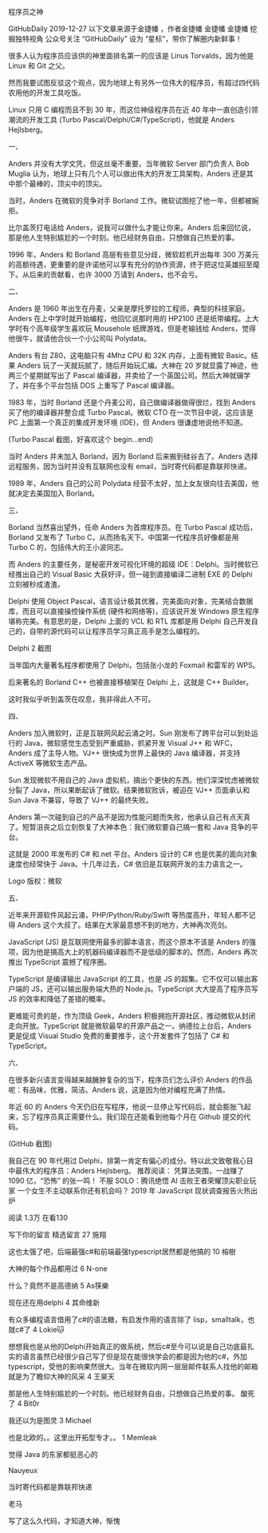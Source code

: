 程序员之神

GitHubDaily  2019-12-27
以下文章来源于金捷幡 ，作者金捷幡
金捷幡
金捷幡
挖掘独特视角
公众号关注 “GitHubDaily”
设为 “星标”，带你了解圈内新鲜事！



很多人认为程序员应该供的神里面排名第一的应该是 Linus Torvalds，因为他是 Linux 和 Git 之父。

然而我要试图反驳这个观点，因为地球上有另外一位伟大的程序员，有超过四代码农用他的开发工具吃饭。

Linux 只用 C 编程而且不到 30 年，而这位神级程序员在近 40 年中一直创造引领潮流的开发工具 (Turbo Pascal/Delphi/C#/TypeScript)，他就是 Anders Hejlsberg。

一、

Anders 并没有大学文凭，但这丝毫不重要。当年微软 Server 部门负责人 Bob Muglia 认为，地球上只有几个人可以做出伟大的开发工具架构，Anders 还是其中那个最棒的，顶尖中的顶尖。

当时，Anders 在微软的竞争对手 Borland 工作。微软试图挖了他一年，但都被婉拒。

比尔盖茨打电话给 Anders，说我可以做什么才能让你来。Anders 后来回忆说，那是他人生特别尴尬的一个时刻。他已经财务自由，只想做自己热爱的事。

1996 年，Anders 和 Borland 高层有些意见分歧，微软趁机开出每年 300 万美元的高额待遇，更重要的是许诺他可以享有充分的协作资源，终于把这位英雄招至麾下。从后来的贡献看，也许 3000 万请到 Anders，也不会亏。


二、

Anders 是 1960 年出生在丹麦，父亲是摩托罗拉的工程师，典型的科技家庭。Anders 在上中学时就开始编程，他回忆说那时用的 HP2100 还是纸带编程。上大学时有个高年级学生喜欢玩 Mousehole 纸牌游戏，但是老输钱给 Anders，觉得他很牛，就请他合伙一个小公司叫 Polydata。

Anders 有台 Z80，这电脑只有 4Mhz CPU 和 32K 内存，上面有微软 Basic。结果 Anders 玩了一天就玩腻了，随后开始玩汇编。大神在 20 岁就显露了神迹，他两三个星期就写出了 Pascal 编译器，并卖给了一个英国公司。然后大神就辍学了，并在多个平台包括 DOS 上重写了 Pascal 编译器。

1983 年，当时 Borland 还是个丹麦公司，自己做编译器做得很烂，找到 Anders 买了他的编译器并整合成 Turbo Pascal。微软 CTO 在一次节目中说，这应该是 PC 上面第一个真正的集成开发环境 (IDE)，但 Anders 很谦虚地说他不知道。


(Turbo Pascal 截图，好喜欢这个 begin...end)

当时 Anders 并未加入 Borland，因为 Borland 后来搬到硅谷去了。Anders 选择远程服务，因为当时并没有互联网也没有 email，当时寄代码都是靠联邦快递。

1989 年，Anders 自己的公司 Polydata 经营不太好，加上女友很向往去美国，他就决定去美国加入 Borland。

三、

Borland 当然喜出望外，任命 Anders 为首席程序员。在 Turbo Pascal 成功后，Borland 又发布了 Turbo C，从而扬名天下。中国第一代程序员好像都是用 Turbo C 的，包括伟大的王小波同志。

而 Anders 的主要任务，是秘密开发可视化环境的超级 IDE：Delphi。当时微软已经推出自己的 Visual Basic 大获好评，但一碰到直接编译二进制 EXE 的 Delphi 立刻被秒成渣渣。

Delphi 使用 Object Pascal，语言设计极其优雅，完美面向对象，完美结合数据库，而且可以直接操控操作系统 (硬件和网络等)，应该说开发 Windows 原生程序堪称完美。有意思的是，Delphi 上面的 VCL 和 RTL 库都是用 Delphi 自己开发自己的，自带的源代码可以让程序员学习真正高手是怎么编程的。

Delphi 2 截图

当年国内大量著名程序都使用了 Delphi，包括张小龙的 Foxmail 和雷军的 WPS。

后来著名的 Borland C++ 也被直接移植架在 Delphi 上，这就是 C++ Builder。

这时我似乎听到盖茨在叹息，我非得此人不可。


四、

Anders 加入微软时，正是互联网风起云涌之时。Sun 刚发布了跨平台可以到处运行的 Java，微软感觉生态受到严重威胁，抓紧开发 Visual J++ 和 WFC，Anders 成了主导人物。VJ++ 很快成为世界上最快的 Java 编译器，并支持 ActiveX 等微软生态产品。

Sun 发现微软不用自己的 Java 虚拟机，搞出个更快的东西。他们深深忧虑被微软分裂了 Java，所以果断起诉了微软。结果微软败诉，被迫在 VJ++ 页面承认和 Sun Java 不兼容，导致了 VJ++ 的最终失败。

Anders 第一次碰到自己的产品不是因为性能问题而失败，他承认自己有点天真了。短暂沮丧之后立刻恢复了大神本色：我们微软要自己搞一套和 Java 竞争的平台。

这就是 2000 年发布的 C# 和.net 平台。Anders 设计的 C# 也是优美的面向对象速度也经常快于 Java。十几年过去，C# 依旧是互联网开发的主力语言之一。


Logo 版权：微软


五、

近年来开源软件风起云涌，PHP/Python/Ruby/Swift 等热度高升，年轻人都不记得 Anders 这个大叔了。结果在大家最意想不到的地方，大神再次亮剑。

JavaScript (JS) 是互联网使用最多的脚本语言，而这个原本不该是 Anders 的强项，因为他是搞高大上的机器码编译器而不是低级的脚本的。然而，Anders 再次推出 TypeScript 震撼了程序圈。

TypeScript 是编译输出 JavaScript 的工具，也是 JS 的超集。它不仅可以输出客户端的 JS，还可以输出服务端大热的 Node.js。TypeScript 大大提高了程序员写 JS 的效率和降低了差错的概率。

更难能可贵的是，作为顶级 Geek，Anders 积极拥抱开源社区，推动微软从封闭走向开放。TypeScript 就是微软最早的开源产品之一。纳德拉上台后，Anders 更是促成 Visual Studio 免费的重要推手，这个开发套件了包括了 C# 和 TypeScript。

六、

在很多新兴语言变得越来越臃肿复杂的当下，程序员们怎么评价 Anders 的作品呢：有品味，优雅，简洁。Anders 说，这是因为他对编程充满了热情。

年近 60 的 Anders 今天仍旧在写程序，他说一旦停止写代码后，就会膨胀飞起来，忘了程序员真正需要什么。我们现在还能看到他每个月在 Github 提交的代码。


(GitHub 截图)

我自己在 90 年代用过 Delphi，排第一肯定有偏心的成分。特以此文致敬我心目中最伟大的程序员：Anders Hejlsberg。
推荐阅读：
凭算法突围，一战赚了 1090 亿，“恐怖” 的张一鸣！
不服 SOLO：腾讯绝悟 AI 击败王者荣耀顶尖职业玩家
一个女生不主动联系你还有机会吗？
2019 年 JavaScript 现状调查报告火热出炉

阅读 1.3万
 在看130

写下你的留言
精选留言
 27
施翔

 这也太强了吧，后端最强c#和前端最强typescript居然都是他搞的
 10
榕樹

 大神的每个作品都用过
 6
N-one

 什么？竟然不是高德纳
 5
As筷樂

 现在还在用delphi
 4
其命维新

 有众多编程语言借用了c#的语法糖，有启发作用的语言除了 lisp，smalltalk，也就c#了
 4
Lokie🐱

 想想我也是从他的Delphi开始真正的做系统，然后c#至今可以说是自己功底最扎实的语言虽然已经很少自己写了但是现在能很快学会的都是因为他的c#，外加typescript，受他的影响果然很大。当年在微软内网一层层邮件联系人找他的邮箱就是为了瞻仰大神的风采
 4
王昊天

 那是他人生特别尴尬的一个时刻。他已经财务自由，只想做自己热爱的事。
酸死了
 4
Bit0r

 我还以为是图灵
 3
Michael

 也是北欧的。。这里出开拓型专才。。
 1
Memleak

 觉得 Java 的东家都挺恶心的

Nauyeux

 当时寄代码都是靠联邦快递

老马

 写了这么久代码，才知道大神，惭愧
